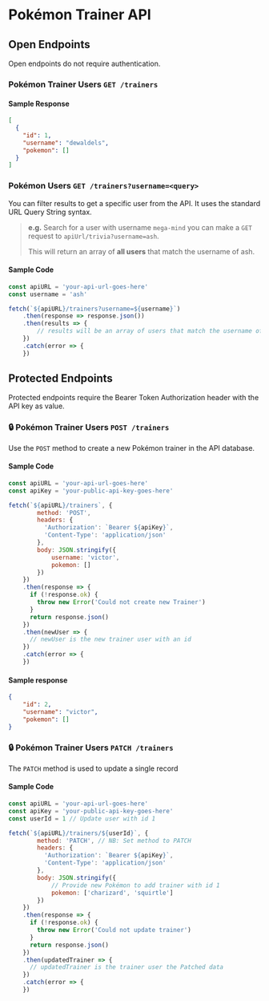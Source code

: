 # Pokémon Trainer API

## Open Endpoints
Open endpoints do not require authentication.

### Pokémon Trainer Users `GET /trainers`
#### Sample Response
```json
[
  {
    "id": 1,
    "username": "dewaldels",
    "pokemon": []
  }
]
```

### Pokémon Users `GET /trainers?username=<query>`
You can filter results to get a specific user from the API. It uses the standard URL Query String syntax.

> **e.g.** Search for a user with username `mega-mind` you can make a `GET` request to `apiUrl/trivia?username=ash`.
>
> This will return an array of **all users** that match the username of ash.

#### Sample Code
```javascript
const apiURL = 'your-api-url-goes-here'
const username = 'ash'

fetch(`${apiURL}/trainers?username=${username}`)
    .then(response => response.json())
    .then(results => {
        // results will be an array of users that match the username of ash.
    })
    .catch(error => {
    })
```

## Protected Endpoints

Protected endpoints require the Bearer Token Authorization header with the API key as value.

### 🔒 Pokémon Trainer Users `POST /trainers`

Use the `POST` method to create a new Pokémon trainer in the API database.

#### Sample Code
```javascript
const apiURL = 'your-api-url-goes-here'
const apiKey = 'your-public-api-key-goes-here'

fetch(`${apiURL}/trainers`, {
        method: 'POST',
        headers: {
          'Authorization': `Bearer ${apiKey}`,
          'Content-Type': 'application/json'
        },
        body: JSON.stringify({ 
            username: 'victor',
            pokemon: [] 
        })
    })
    .then(response => {
      if (!response.ok) {
        throw new Error('Could not create new Trainer')
      }
      return response.json()
    })
    .then(newUser => {
      // newUser is the new trainer user with an id
    })
    .catch(error => {
    })
```

#### Sample response
```json
{
    "id": 2,
    "username": "victor",
    "pokemon": []
}
```

### 🔒 Pokémon Trainer Users `PATCH /trainers`
The `PATCH` method is used to update a single record

#### Sample Code
```javascript
const apiURL = 'your-api-url-goes-here'
const apiKey = 'your-public-api-key-goes-here'
const userId = 1 // Update user with id 1

fetch(`${apiURL}/trainers/${userId}`, {
        method: 'PATCH', // NB: Set method to PATCH
        headers: {
          'Authorization': `Bearer ${apiKey}`,
          'Content-Type': 'application/json'
        },
        body: JSON.stringify({
            // Provide new Pokémon to add trainer with id 1
            pokemon: ['charizard', 'squirtle'] 
        })
    })
    .then(response => {
      if (!response.ok) {
        throw new Error('Could not update trainer')
      }
      return response.json()
    })
    .then(updatedTrainer => {
      // updatedTrainer is the trainer user the Patched data
    })
    .catch(error => {
    })
```